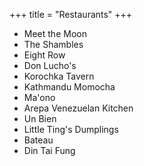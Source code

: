 +++
title = "Restaurants"
+++

- Meet the Moon
- The Shambles
- Eight Row
- Don Lucho's
- Korochka Tavern
- Kathmandu Momocha
- Ma'ono
- Arepa Venezuelan Kitchen
- Un Bien
- Little Ting's Dumplings
- Bateau
- Din Tai Fung